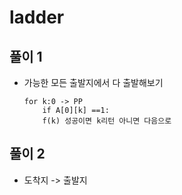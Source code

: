 # ladder

## 풀이 1

- 가능한 모든 출발지에서 다 출발해보기

  ```
  for k:0 -> PP
      if A[0][k] ==1:
      f(k) 성공이면 k리턴 아니면 다음으로
  ```

  

## 풀이 2

- 도착지 -> 출발지